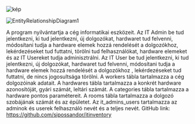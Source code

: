  ![kép](https://user-images.githubusercontent.com/72022707/169694436-152f9e06-11f5-47b7-9b5f-596e6162981e.png)


![EntityRelationshipDiagram1](https://user-images.githubusercontent.com/72022707/169694650-32499fc8-9359-402c-b382-6b47304a18f5.jpg)

A program nyilvántartja a cég informatikai eszközeit.
Az IT Admin be tud jelentkezni, ki tud jelentkezni, új dolgozókat, hardwaret tud felvenni, módosítani tudja a hardware elemek hozzá rendelését a dolgozókhoz, lekérdezéseket tud futtatni, törölni tud felhasználókat, hardware elemeket és az IT Usereket tudja adminisztrálni.
Az IT User  be tud jelentkezni, ki tud jelentkezni, új dolgozókat, hardwaret tud felvenni, módosítani tudja a hardware elemek hozzá rendelését a dolgozókhoz , lekérdezéseket tud futtatni, de nincs jogosultsága törölni.
A workers tábla tartalmazza a cég dolgozóinak adatait.
A hardwares tábla tartalmazza a konkrét hardware azonosítóját, gyári számát, leltári számát.
A categories tábla tartalmazza a hardware pontos paramétereit.
A rooms tábla tartalmazza a dolgozó szobájának számát és az épületet.
Az it_admins_users tartalmazza az adminok és userek  felhasználó nevét és a teljes nevét.
GitHub link: https://github.com/sipossandor/itinventory



